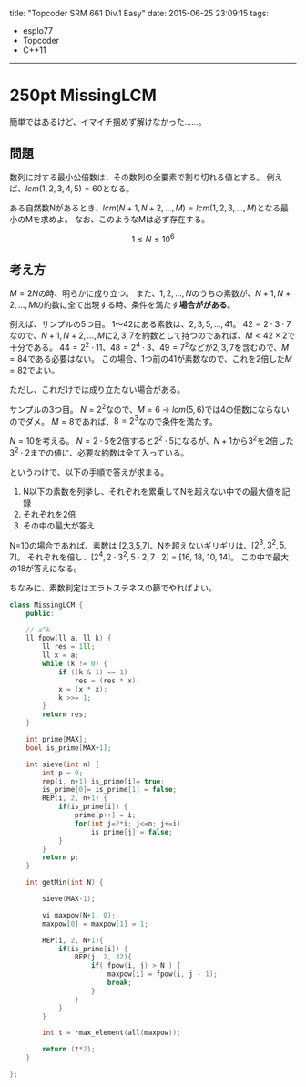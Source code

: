 title: "Topcoder SRM 661 Div.1 Easy"
date: 2015-06-25 23:09:15
tags:
- esplo77
- Topcoder
- C++11
---

# 250pt MissingLCM

簡単ではあるけど、イマイチ掴めず解けなかった……。

## 問題

数列に対する最小公倍数は、その数列の全要素で割り切れる値とする。
例えば、$lcm(1,2,3,4,5)=60$となる。

ある自然数Nがあるとき、$lcm(N+1, N+2, ..., M) = lcm(1,2,3,...,M)$となる最小のMを求めよ。
なお、このようなMは必ず存在する。

$$
1 \leq N \leq 10^6
$$

## 考え方

$M = 2N$の時、明らかに成り立つ。
また、$1, 2, ..., N$のうちの素数が、$N+1, N+2, ..., M$の約数に全て出現する時、条件を満たす**場合ががある**。

例えば、サンプルの5つ目。
1～42にある素数は、$2, 3, 5, ..., 41$。
$42 = 2 \cdot 3 \cdot 7$なので、$N+1, N+2,...,M$に$2,3,7$を約数として持つのであれば、$M < 42 \times 2$で十分である。
$44 = 2^2 \cdot 11$、$48 = 2^4 \cdot 3$、$49 = 7^2$などが$2,3,7$を含むので、$M=84$である必要はない。
この場合、1つ前の$41$が素数なので、これを2倍した$M = 82$でよい。

ただし、これだけでは成り立たない場合がある。

サンプルの3つ目。
$N = 2^2$なので、$M=6$ -> $lcm(5, 6)$では4の倍数にならないのでダメ。
$M=8$であれば、$8 = 2^3$なので条件を満たす。

$N=10$を考える。
$N = 2 \cdot 5$を2倍すると$2^2 \cdot 5$になるが、$N+1$から$3^2$を2倍した$3^2 \cdot 2$までの値に、必要な約数は全て入っている。

というわけで、以下の手順で答えが求まる。

1. N以下の素数を列挙し、それぞれを累乗してNを超えない中での最大値を記録
2. それぞれを2倍
3. その中の最大が答え

N=10の場合であれば、素数は [2,3,5,7]、Nを超えないギリギリは、[$2^3, 3^2, 5, 7$]。
それぞれを倍し、[$2^4, 2\cdot3^2, 5\cdot2, 7\cdot2$] = [16, 18, 10, 14]。
この中で最大の18が答えになる。

ちなみに、素数判定はエラトステネスの篩でやればよい。

```C++
class MissingLCM {
    public:

    // a^k
    ll fpow(ll a, ll k) {
        ll res = 1ll;
        ll x = a;
        while (k != 0) {
            if ((k & 1) == 1)
                res = (res * x);
            x = (x * x);
            k >>= 1;
        }
        return res;
    }

    int prime[MAX];
    bool is_prime[MAX+1];

    int sieve(int n) {
        int p = 0;
        rep(i, n+1) is_prime[i]= true;
        is_prime[0]= is_prime[1] = false;
        REP(i, 2, n+1) {
            if(is_prime[i]) {
                prime[p++] = i;
                for(int j=2*i; j<=n; j+=i)
                    is_prime[j] = false;
            }
        }
        return p;
    }

    int getMin(int N) {

        sieve(MAX-1);

        vi maxpow(N+1, 0);
        maxpow[0] = maxpow[1] = 1;

        REP(i, 2, N+1){
            if(is_prime[i]) {
                REP(j, 2, 32){
                    if( fpow(i, j) > N ) {
                        maxpow[i] = fpow(i, j - 1);
                        break;
                    }
                }
            }
        }

        int t = *max_element(all(maxpow));

        return (t*2);
    }

};
```
